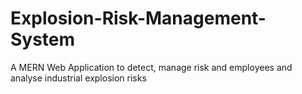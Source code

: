 # Explosion-Risk-Management-System
A MERN Web Application to detect, manage risk and employees and analyse industrial explosion risks
